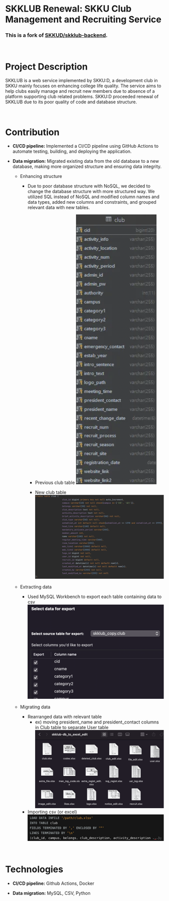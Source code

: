 # **SKKLUB Renewal**: SKKU Club Management and Recruiting Service

### This is a fork of [SKKUD/skklub-backend](https://github.com/SKKUD/skklub-backend).

<br>

# Project Description
SKKLUB is a web service implemented by SKKU:D, a development club in SKKU mainly focuses on enhancing college life quality. The service aims to help clubs easily manage and recruit new members due to absence of a platform supporting club related problems. SKKU:D proceeded renewal of SKKLUB due to its poor quality of code and database structure.

<br>

# Contribution
- **CI/CD pipeline:** Implemented a CI/CD pipeline using GitHub Actions to automate testing, building, and deploying the application.

- **Data migration:** Migrated existing data from the old database to a new database, making more organized structure and ensuring data integrity.

    - Enhancing structure

        - Due to poor database structure with NoSQL, we decided to change the database structure with more structured way. We utilized SQL instead of NoSQL and modified column names and data types, added new columns and constraints, and grouped relevant data with new tables.

            - Previous club table
                ![](./readme/prev_club_table.png)

            - New club table
                ![](./readme/new_club_sql.png)
    - Extracting data
        - Used MySQL Workbench to export each table containing data to csv
            ![](./readme/mysql_export.png)

    - Migrating data
        - Rearranged data with relevant table
            - ex) moving president_name and president_contact  columns in Club table to separate User table
            ![](./readme/skklub_excel_folder.png)
        - Importing csv (or excel)
            ![](./readme/xlsx_import.png)
<br>

# Technologies
- **CI/CD pipeline:** Github Actions, Docker

- **Data migration:** MySQL, CSV, Python